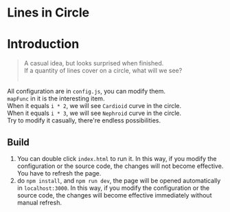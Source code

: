 # Lines in Circle

# Introduction
>A casual idea, but looks surprised when finished.<br>
If a quantity of lines cover on a circle, what will we see?<br><br>

All configuration are in `config.js`, you can modify them.<br>
`mapFunc` in it is the interesting item.<br>
When it equals `i * 2`, we will see `Cardioid` curve in the circle.<br>
When it equals `i * 3`, we will see `Nephroid` curve in the circle.<br>
Try to modify it casually, there're endless possibilities.<br>

## Build
1. You can double click `index.html` to run it. In this way, if you modify the configuration or the source code, the changes will not become effective. You have to refresh the page.
2. do `npm install`, and `npm run dev`, the page will be opened automatically in `localhost:3000`. In this way, if you modify the configuration or the source code, the changes will become effective immediately without manual refresh.
